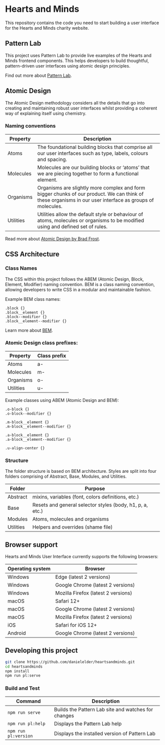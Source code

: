 # Hearts and Minds

This repository contains the code you need to start building a user interface for the Hearts and Minds charity website.

## Pattern Lab

This project uses Pattern Lab to provide live examples of the Hearts and Minds frontend components. This helps developers to build thoughtful, pattern-driven user interfaces using atomic design principles.

Find out more about [Pattern Lab](https://patternlab.io/).

## Atomic Design

The Atomic Design methodology considers all the details that go into creating and maintaining robust user interfaces whilst providing a coherent way of explaining itself using chemistry.

### Naming conventions

| Property  | Description |
|-----------|-------------|
| Atoms     | The foundational building blocks that comprise all our user interfaces such as type, labels, colours and spacing. |
| Molecules | Molecules are our building blocks or ‘atoms’ that we are piecing together to form a functional element. | 
| Organisms | Organisms are slightly more complex and form bigger chunks of our product. We can think of these organisms in our user interface as groups of molecules. |
| Utilities | Utilities allow the default style or behaviour of atoms, molecules or organisms to be modified using and defined set of rules. |

Read more about [Atomic Design by Brad Frost](http://atomicdesign.bradfrost.com/).

## CSS Architecture

### Class Names

The CSS within this project follows the ABEM (Atomic Design, Block, Element, Modifier) naming convention. BEM is a class naming convention, allowing developers to write CSS in a modular and maintainable fashion.

Example BEM class names:

```
.block {}
.block__element {}
.block--modifier {}
.block__element--modifier {}
```

Learn more about [BEM](http://getbem.com/).


### Atomic Design class prefixes:

| Property  | Class prefix |
|-----------|--------------|
| Atoms     | a-           |
| Molecules | m-           | 
| Organisms | o-           |
| Utilities | u-           |

Example classes using ABEM (Atomic Design and BEM):

```
.o-block {}
.o-block--modifier {}

.m-block__element {}
.m-block__element--modifier {}

.a-block__element {}
.a-block__element--modifier {}

.u-align-center {}
```

### Structure

The folder structure is based on BEM architecture. Styles are split into four folders comprising of Abstract, Base, Modules, and Utilities.

| Folder    | Purpose                                                   |
|-----------|-----------------------------------------------------------|
| Abstract  | mixins, variables (font, colors definitions, etc.)        |
| Base      | Resets and general selector styles (body, h1, p, a, etc.) |
| Modules   | Atoms, molecules and organisms                            |
| Utilities | Helpers and overrides (shame file)                        |

## Browser support

Hearts and Minds User Interface currently supports the following browsers:

| Operating system | Browser                                |
|----------------- |----------------------------------------|
| Windows          | Edge (latest 2 versions)               |
| Windows          | Google Chrome (latest 2 versions)      |
| Windows          | Mozilla Firefox (latest 2 versions)    |
| macOS            | Safari 12+                             |
| macOS            | Google Chrome (latest 2 versions)      |
| macOS            | Mozilla Firefox (latest 2 versions)    |
| iOS              | Safari for iOS 12+                     |
| Android          | Google Chrome (latest 2 versions)      |

## Developing this project

```bash
git clone https://github.com/danielelder/heartsandminds.git
cd heartsandminds
npm install
npm run pl:serve
```

### Build and Test

| Command              | Description                                         |
|----------------------|-----------------------------------------------------|
| `npm run serve`      | Builds the Pattern Lab site and watches for changes |
| `npm run pl:help`    | Displays the Pattern Lab help                       |
| `npm run pl:version` | Displays the installed version of Pattern Lab       |
